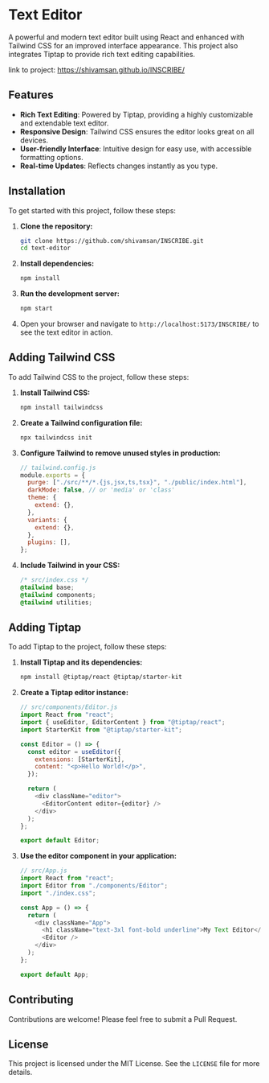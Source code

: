 # Text Editor

A powerful and modern text editor built using React and enhanced with Tailwind CSS for an improved interface appearance. This project also integrates Tiptap to provide rich text editing capabilities.

link to project: https://shivamsan.github.io/INSCRIBE/

## Features

- **Rich Text Editing**: Powered by Tiptap, providing a highly customizable and extendable text editor.
- **Responsive Design**: Tailwind CSS ensures the editor looks great on all devices.
- **User-friendly Interface**: Intuitive design for easy use, with accessible formatting options.
- **Real-time Updates**: Reflects changes instantly as you type.

## Installation

To get started with this project, follow these steps:

1. **Clone the repository:**

   ```bash
   git clone https://github.com/shivamsan/INSCRIBE.git
   cd text-editor
   ```

2. **Install dependencies:**

   ```bash
   npm install
   ```

3. **Run the development server:**

   ```bash
   npm start
   ```

4. Open your browser and navigate to `http://localhost:5173/INSCRIBE/` to see the text editor in action.

## Adding Tailwind CSS

To add Tailwind CSS to the project, follow these steps:

1. **Install Tailwind CSS:**

   ```bash
   npm install tailwindcss
   ```

2. **Create a Tailwind configuration file:**

   ```bash
   npx tailwindcss init
   ```

3. **Configure Tailwind to remove unused styles in production:**

   ```javascript
   // tailwind.config.js
   module.exports = {
     purge: ["./src/**/*.{js,jsx,ts,tsx}", "./public/index.html"],
     darkMode: false, // or 'media' or 'class'
     theme: {
       extend: {},
     },
     variants: {
       extend: {},
     },
     plugins: [],
   };
   ```

4. **Include Tailwind in your CSS:**
   ```css
   /* src/index.css */
   @tailwind base;
   @tailwind components;
   @tailwind utilities;
   ```

## Adding Tiptap

To add Tiptap to the project, follow these steps:

1. **Install Tiptap and its dependencies:**

   ```bash
   npm install @tiptap/react @tiptap/starter-kit
   ```

2. **Create a Tiptap editor instance:**

   ```javascript
   // src/components/Editor.js
   import React from "react";
   import { useEditor, EditorContent } from "@tiptap/react";
   import StarterKit from "@tiptap/starter-kit";

   const Editor = () => {
     const editor = useEditor({
       extensions: [StarterKit],
       content: "<p>Hello World!</p>",
     });

     return (
       <div className="editor">
         <EditorContent editor={editor} />
       </div>
     );
   };

   export default Editor;
   ```

3. **Use the editor component in your application:**

   ```javascript
   // src/App.js
   import React from "react";
   import Editor from "./components/Editor";
   import "./index.css";

   const App = () => {
     return (
       <div className="App">
         <h1 className="text-3xl font-bold underline">My Text Editor</h1>
         <Editor />
       </div>
     );
   };

   export default App;
   ```

## Contributing

Contributions are welcome! Please feel free to submit a Pull Request.

## License

This project is licensed under the MIT License. See the `LICENSE` file for more details.
